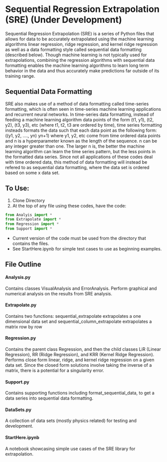 # Sequential Regression Extrapolation (SRE) (Under Development)

Sequential Regression Extrapolation (SRE) is a series of Python files that allows for data to be accurately extrapolated using the machine learning algorithms linear regression, ridge regression, and kernel ridge regression as well as a data formatting style called sequential data formatting (described below).  Though machine learning is not typically used for extrapolations, combining the regression algorithms with sequential data formatting enables the machine learning algorithms to learn long term behavior in the data and thus accurately make predictions far outside of its training range.  

## Sequential Data Formatting

SRE also makes use of a method of data formatting called time-series formatting, which is often seen in time-series machine learning applications and recurrent neural networks.  In time-series data formatting, instead of feeding a machine learning algorithm data points of the form (t1, y1), (t2, y2), (t3, y3), etc (where t1, t2, t3 are ordered by time), time series formatting insteads formats the data such that each data point as the following form: ((y1, y2, ...., yn) yn+1) where y1, y2, etc come from time ordered data points and n is a hyperparameter known as the length of the sequence.  n can be any integer greater than one.  The larger n is, the better the machine learning algorithm can learn the time series pattern, but the less points in the formatted data series.  Since not all applications of these codes deal with time ordered data, this method of data formatting will instead be refered to as sequential data formatting, where the data set is ordered based on some x data set.

## To Use:
1. Clone Directory
2. At the top of any file using these codes, have the code:
```python
from Analyis import *
from Extrapolate import *
from Regression import *
from Support import *
```
* Current version of the code must be used from the directory that contains the files.
* See StartHere.ipynb for simple test cases to use as beginning examples.

## File Outline

#### **Analysis.py**
Contains classes VisualAnalysis and ErrorAnalysis.  Perform graphical and numerical analysis on the results from SRE analysis.
#### **Extrapolate.py**
Contains two functions: sequential_extrapolate extrapolates a one dimensional data set and sequential_column_extrapolate extrapolates a matrix row by row
#### **Regression.py**
Contains the parent class Regression, and then the child classes LiR (Linear Regression), RR (Ridge Regression), and KRR (Kernel Ridge Regression).  Performs close form linear, ridge, and kernel ridge regression on a given data set.  Since the closed form solutions involve taking the inverse of a matrix, there is a potential for a singularity error.
#### **Support.py**
Contains supporting functions including format_sequential_data, to get a data series into sequential data formatting.
#### **DataSets.py**
A collection of data sets (mostly physics related) for testing and development.
#### **StartHere.ipynb**
A notebook showcasing simple use cases of the SRE library for extrapolation.

